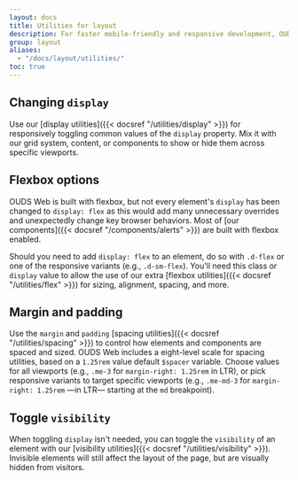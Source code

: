 ```yaml
---
layout: docs
title: Utilities for layout
description: For faster mobile-friendly and responsive development, OUDS Web includes dozens of utility classes for showing, hiding, aligning, and spacing content.
group: layout
aliases:
  - "/docs/layout/utilities/"
toc: true
---
```


## Changing `display`

Use our [display utilities]({{< docsref "/utilities/display" >}}) for responsively toggling common values of the `display` property. Mix it with our grid system, content, or components to show or hide them across specific viewports.

## Flexbox options

OUDS Web is built with flexbox, but not every element's `display` has been changed to `display: flex` as this would add many unnecessary overrides and unexpectedly change key browser behaviors. Most of [our components]({{< docsref "/components/alerts" >}}) are built with flexbox enabled.

Should you need to add `display: flex` to an element, do so with `.d-flex` or one of the responsive variants (e.g., `.d-sm-flex`). You'll need this class or `display` value to allow the use of our extra [flexbox utilities]({{< docsref "/utilities/flex" >}}) for sizing, alignment, spacing, and more.

## Margin and padding

Use the `margin` and `padding` [spacing utilities]({{< docsref "/utilities/spacing" >}}) to control how elements and components are spaced and sized. OUDS Web includes a eight-level scale for spacing utilities, based on a `1.25rem` value default `$spacer` variable. Choose values for all viewports (e.g., `.me-3` for `margin-right: 1.25rem` in LTR), or pick responsive variants to target specific viewports (e.g., `.me-md-3` for `margin-right: 1.25rem` —in LTR— starting at the `md` breakpoint).

## Toggle `visibility`

When toggling `display` isn't needed, you can toggle the `visibility` of an element with our [visibility utilities]({{< docsref "/utilities/visibility" >}}). Invisible elements will still affect the layout of the page, but are visually hidden from visitors.
